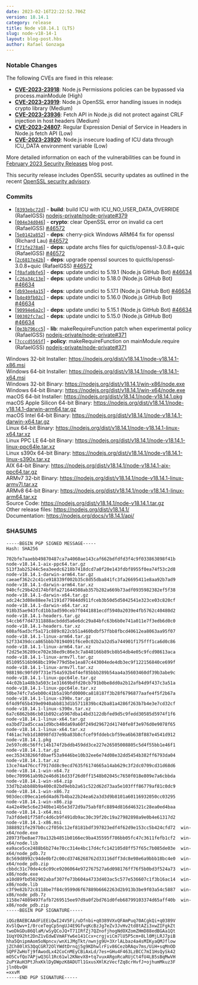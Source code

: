```yaml
---
date: 2023-02-16T22:22:52.706Z
version: 18.14.1
category: release
title: Node v18.14.1 (LTS)
slug: node-v18-14-1
layout: blog-post.hbs
author: Rafael Gonzaga
---
```


### Notable Changes

The following CVEs are fixed in this release:

- **[CVE-2023-23918](https://cve.mitre.org/cgi-bin/cvename.cgi?name=CVE-2023-23918)**: Node.js Permissions policies can be bypassed via process.mainModule (High)
- **[CVE-2023-23919](https://cve.mitre.org/cgi-bin/cvename.cgi?name=CVE-2023-23919)**: Node.js OpenSSL error handling issues in nodejs crypto library (Medium)
- **[CVE-2023-23936](https://cve.mitre.org/cgi-bin/cvename.cgi?name=CVE-2023-23936)**: Fetch API in Node.js did not protect against CRLF injection in host headers (Medium)
- **[CVE-2023-24807](https://cve.mitre.org/cgi-bin/cvename.cgi?name=CVE-2023-24807)**: Regular Expression Denial of Service in Headers in Node.js fetch API (Low)
- **[CVE-2023-23920](https://cve.mitre.org/cgi-bin/cvename.cgi?name=CVE-2023-23920)**: Node.js insecure loading of ICU data through ICU_DATA environment variable (Low)

More detailed information on each of the vulnerabilities can be found in [February 2023 Security Releases](https://nodejs.org/en/blog/vulnerability/february-2023-security-releases/) blog post.

This security release includes OpenSSL security updates as outlined in the recent
[OpenSSL security advisory](https://www.openssl.org/news/secadv/20230207.txt).

### Commits

- \[[`8393ebc72d`](https://github.com/nodejs/node/commit/8393ebc72d)] - **build**: build ICU with ICU_NO_USER_DATA_OVERRIDE (RafaelGSS) [nodejs-private/node-private#379](https://github.com/nodejs-private/node-private/pull/379)
- \[[`004e34d046`](https://github.com/nodejs/node/commit/004e34d046)] - **crypto**: clear OpenSSL error on invalid ca cert (RafaelGSS) [#46572](https://github.com/nodejs/node/pull/46572)
- \[[`5e0142a852`](https://github.com/nodejs/node/commit/5e0142a852)] - **deps**: cherry-pick Windows ARM64 fix for openssl (Richard Lau) [#46572](https://github.com/nodejs/node/pull/46572)
- \[[`f71fe278a6`](https://github.com/nodejs/node/commit/f71fe278a6)] - **deps**: update archs files for quictls/openssl-3.0.8+quic (RafaelGSS) [#46572](https://github.com/nodejs/node/pull/46572)
- \[[`2c6817e42b`](https://github.com/nodejs/node/commit/2c6817e42b)] - **deps**: upgrade openssl sources to quictls/openssl-3.0.8+quic (RafaelGSS) [#46572](https://github.com/nodejs/node/pull/46572)
- \[[`f0afa0bfe5`](https://github.com/nodejs/node/commit/f0afa0bfe5)] - **deps**: update undici to 5.19.1 (Node.js GitHub Bot) [#46634](https://github.com/nodejs/node/pull/46634)
- \[[`c26a34c13e`](https://github.com/nodejs/node/commit/c26a34c13e)] - **deps**: update undici to 5.18.0 (Node.js GitHub Bot) [#46634](https://github.com/nodejs/node/pull/46634)
- \[[`db93ee4a15`](https://github.com/nodejs/node/commit/db93ee4a15)] - **deps**: update undici to 5.17.1 (Node.js GitHub Bot) [#46634](https://github.com/nodejs/node/pull/46634)
- \[[`b4e49fb02c`](https://github.com/nodejs/node/commit/b4e49fb02c)] - **deps**: update undici to 5.16.0 (Node.js GitHub Bot) [#46634](https://github.com/nodejs/node/pull/46634)
- \[[`90994e6a2c`](https://github.com/nodejs/node/commit/90994e6a2c)] - **deps**: update undici to 5.15.1 (Node.js GitHub Bot) [#46634](https://github.com/nodejs/node/pull/46634)
- \[[`00302fc7ac`](https://github.com/nodejs/node/commit/00302fc7ac)] - **deps**: update undici to 5.15.0 (Node.js GitHub Bot) [#46634](https://github.com/nodejs/node/pull/46634)
- \[[`0e3b796cc5`](https://github.com/nodejs/node/commit/0e3b796cc5)] - **lib**: makeRequireFunction patch when experimental policy (RafaelGSS) [nodejs-private/node-private#371](https://github.com/nodejs-private/node-private/pull/371)
- \[[`7cccd5565f`](https://github.com/nodejs/node/commit/7cccd5565f)] - **policy**: makeRequireFunction on mainModule.require (RafaelGSS) [nodejs-private/node-private#371](https://github.com/nodejs-private/node-private/pull/371)

Windows 32-bit Installer: https://nodejs.org/dist/v18.14.1/node-v18.14.1-x86.msi \
Windows 64-bit Installer: https://nodejs.org/dist/v18.14.1/node-v18.14.1-x64.msi \
Windows 32-bit Binary: https://nodejs.org/dist/v18.14.1/win-x86/node.exe \
Windows 64-bit Binary: https://nodejs.org/dist/v18.14.1/win-x64/node.exe \
macOS 64-bit Installer: https://nodejs.org/dist/v18.14.1/node-v18.14.1.pkg \
macOS Apple Silicon 64-bit Binary: https://nodejs.org/dist/v18.14.1/node-v18.14.1-darwin-arm64.tar.gz \
macOS Intel 64-bit Binary: https://nodejs.org/dist/v18.14.1/node-v18.14.1-darwin-x64.tar.gz \
Linux 64-bit Binary: https://nodejs.org/dist/v18.14.1/node-v18.14.1-linux-x64.tar.xz \
Linux PPC LE 64-bit Binary: https://nodejs.org/dist/v18.14.1/node-v18.14.1-linux-ppc64le.tar.xz \
Linux s390x 64-bit Binary: https://nodejs.org/dist/v18.14.1/node-v18.14.1-linux-s390x.tar.xz \
AIX 64-bit Binary: https://nodejs.org/dist/v18.14.1/node-v18.14.1-aix-ppc64.tar.gz \
ARMv7 32-bit Binary: https://nodejs.org/dist/v18.14.1/node-v18.14.1-linux-armv7l.tar.xz \
ARMv8 64-bit Binary: https://nodejs.org/dist/v18.14.1/node-v18.14.1-linux-arm64.tar.xz \
Source Code: https://nodejs.org/dist/v18.14.1/node-v18.14.1.tar.gz \
Other release files: https://nodejs.org/dist/v18.14.1/ \
Documentation: https://nodejs.org/docs/v18.14.1/api/

### SHASUMS

```
-----BEGIN PGP SIGNED MESSAGE-----
Hash: SHA256

702bfe7aaebb49870487ca7a4060ae143caf662bdfdfd3f4c9f033863898f41b  node-v18.14.1-aix-ppc64.tar.gz
513f3ab25244c5ea3eedc6218b7418dcd7a0f20e143fdbf8955f0ea74f53c2d8  node-v18.14.1-darwin-arm64.tar.gz
caeaef362c2c41ce918339f002b35c8d55dba841fc3fa26695411e8aa92b7ad9  node-v18.14.1-darwin-arm64.tar.xz
940cfc29b42d174bf8fa271644508ab357b282a669b73adf0935982382ef5f38  node-v18.14.1-darwin-x64.tar.gz
adc24c3d08e88ee7e1191d77984dd911fceb3b50d5d5042541e323ce03c820cf  node-v18.14.1-darwin-x64.tar.xz
918b35ae943fcd1bb3ad590ceb7f0441881ecdf5940a2039e4fb5762c40480d2  node-v18.14.1-headers.tar.gz
54ccb6f7d47311888acbddd5a6e6dc29a84bfc63b6b0e741a011e7f3edb6d0c0  node-v18.14.1-headers.tar.xz
608af6ad3cf5a171c889c022cb51a460bdbf57fbb8fbcd40612ea8063aa95f07  node-v18.14.1-linux-arm64.tar.gz
52f33439dcca865bbb70194091f6ce0c02b2a32d5a744901f175fff1ca6d0c86  node-v18.14.1-linux-arm64.tar.xz
f2d25e36289ce702e38ed9c86e3c7a848166b89cb8b54db4e05c9fcd98613aca  node-v18.14.1-linux-armv7l.tar.gz
851095516b968bc199e779d5be1ea87c443004ede4db3ec9f122156840ce699f  node-v18.14.1-linux-armv7l.tar.xz
988198c90fd9f731e754a592b4f4ef85bbb289b54aa4a35603460df39b3abe9c  node-v18.14.1-linux-ppc64le.tar.gz
44c02b1a48b3a503c1e31669bdfd20cb791b0be8dd0a2b12afb4d9f437c3a51a  node-v18.14.1-linux-ppc64le.tar.xz
50be74fc7a5eb00c41b5a19bfd0000ca818187f3b28f6796877aafe4f5f2b67a  node-v18.14.1-linux-s390x.tar.gz
6f4d9f65b439e0940abb813d1b5711839bc42ba81a4286f263b7b4e3e7cd32cf  node-v18.14.1-linux-s390x.tar.xz
6a7c6862b86cb01b892ca5967dba14bd3122dbfed9d5c9fedd30585d5974f1f6  node-v18.14.1-linux-x64.tar.gz
ea3bd72ad5ccaa1d9bcb40da69a60f249d29672d41740fe8f3e976d0e9078f65  node-v18.14.1-linux-x64.tar.xz
f461ac7eb1d18098fd37e9ba83b8cfcef9fddebcbf59ea6b638f887e4541d912  node-v18.14.1.pkg
2e597cd6c56ffc14b174f2bddb459dd3ce227e26505008805c5d4f55bb1e46f1  node-v18.14.1.tar.gz
eec353438266fd0aef53a9446be10b32ee6e74d08e32dd5454b382ff6793da04  node-v18.14.1.tar.xz
13ce74a476ccf7917dd8c9ecd7635f6174665a14ab629c3f2dc0709cd31d68d6  node-v18.14.1-win-x64.7z
b0ec709961ab9b2e46d616d33f26d0ff1548b02045c7650f018e809e7a6cbbda  node-v18.14.1-win-x64.zip
33d7b2abb88b9a400c02bd9ebb2a61c522d62d73aa5e103fff86779af81c0dc9  node-v18.14.1-win-x86.7z
903decc09eca1e6d4ad67b4ba22b24ea62a3d3d9b8101a60116932050cc03295  node-v18.14.1-win-x86.zip
4a42e49e5c6e2340be14b5e3d72d9a75abf8fc8894d816d46321c28ea0ed4baa  node-v18.14.1-x64.msi
7a3fdde01f758fc4d6cb9f491db9ac30c39f20c19a27982898a9e0b4e61317d2  node-v18.14.1-x86.msi
3888921fe297b0cc2f050c12ef8181bdf397823edf4f62d9e153cc5b424cfd72  win-x64/node.exe
28973fbe8ae770a132b4851b0166ec9ba435595f786bb05fc47c3611fefb1cf2  win-x64/node.lib
ea9ace5ce2488b6b274e70cc314e4bc17d4cfc142105d8ff57f65c7b085de03e  win-x64/node_pdb.7z
8c569d8992c94de0bf2c00cd3746268762d33116dff3dc8e98e6a9bbb18bc4e0  win-x64/node_pdb.zip
cbbdc31c70de4c6c09ce9206064e972767527a6d098176ff76f5b0bd3f524a73  win-x86/node.exe
a10d89fbd502902abaf307fe73b604a4733d403ac5c577e536607c1f3b16ac14  win-x86/node.lib
c3f9e82b72c8118be7f84c9599d6f67889b6662263d2b913b3be9f03a54c5887  win-x86/node_pdb.7z
1158e74809497fafb7269515ee97d9a0f2bd761d0feb68799103374d65aff40b  win-x86/node_pdb.zip
-----BEGIN PGP SIGNATURE-----

iQGzBAEBCAAdFiEEiQwI24V5Fi/uDfnbi+q0389VXvQFAmPuq70ACgkQi+q0389V
XvSlQwv+I/0rceTegCp5ngUJ4E9GfvqKcBzJg7eZv3JvHv2td8tAZi3xwZIFgkZt
twoDkGDu86QlaM/wSyQCoJQ+T71IRfZj7QZnofjhogNdOXZomZHmD88edBGAa1Qt
1UqYO92ht2DnZ1vEdwEVmAFYw6e141Ccx+crgjviCm7lU5P5cm+8Ll0MjLRJ7piB
hha5QnipmAom5oNpncv/wnXiJMgTkt/nwnjg9U+3XrlALbaz4a4sMIKyaQMJflow
jZCh80lXS3QqCGR72OlYWdtDrnqj5g9KDhwlrFiv86CezbRAqv7ms/UiH+sqMnOD
SQPFZwHoTj9fAwodLx42CoCnMEyCBiAxLd/7es+GHu4F463LzBCC7mI1HsQySk42
mO5CvfQo7APjwQ3Gl1Rc61wl2KNevX8+tq7vuxARgoRcaRUjCt4fU4LB5sBqMwVH
2uPYAuH3PtJhxKklDyDWpzK8ADUTl1GxusXHlKzVecfZq8crHvfJ+ojhumMkuz3F
jln0bvQH
=xxvM
-----END PGP SIGNATURE-----

```
